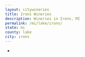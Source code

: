```yaml
---
layout: citywineries
title: Irons Wineries
description: Wineries in Irons, MI
permalink: /mi/lake/irons/
state: mi
county: lake
city: irons
---
```

-
